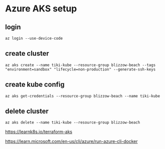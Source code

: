 # Azure AKS setup

## login

`az login --use-device-code`

## create cluster

`az aks create --name tiki-kube --resource-group blizzow-beach --tags "environment=sandbox" "lifecycle=non-production" --generate-ssh-keys`

## create kube config

`az aks get-credentials --resource-group blizzow-beach --name tiki-kube`

## delete cluster

`az aks delete --name tiki-kube --resource-group blizzow-beach`

https://learnk8s.io/terraform-aks

https://learn.microsoft.com/en-us/cli/azure/run-azure-cli-docker
